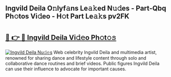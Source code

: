 ## Ingvild Deila O𝚗lyf𝚊ns Le𝚊𝚔ed N𝚞𝚍es - Part-Qbq Ph𝚘tos Vi𝚍eo - H𝚘t Part Le𝚊𝚔s pv2FK

# <h2><a href="http://hf7kvo.feru.top/?c=Ingvild+Deila">🔗 👉 🔴 Ingvild Deila Vi𝚍𝚎o Ph𝚘t𝚘𝚜</a></h2>

[![Ingvild Deila Nu𝚍𝚎s](https://i.imgur.com/0TWrTi3.gif)](http://hf7kvo.feru.top/?c=Ingvild+Deila)
Web celebrity Ingvild Deila and multimedia artist, renowned for sharing dance and lifestyle content through solo and collaborative dance routines and brief videos. Public figures Ingvild Deila can use their influence to advocate for important causes. 
